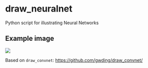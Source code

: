 # draw_neuralnet

Python script for illustrating Neural Networks

## Example image
![](http://i.imgur.com/RMQ4A2m.png)

Based on `draw_convnet`: https://github.com/gwding/draw_convnet/

